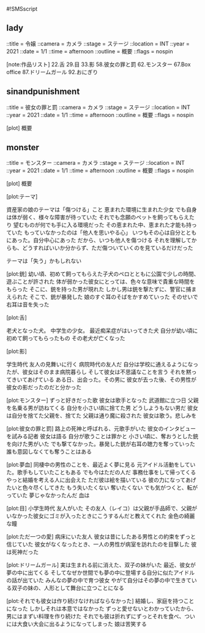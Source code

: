 #!SMSscript

## lady

::title = 令嬢
::camera = カメラ
::stage = ステージ
::location = INT
::year = 2021
::date = 1/1
::time = afternoon
::outline = 概要
::flags = nospin

[note:作品リスト]
22.舌
29.目
33.影
58.彼女の罪と罰
62.モンスター
67.Box office
87.ドリームガール
92.おにぎり

## sinandpunishment

::title = 彼女の罪と罰
::camera = カメラ
::stage = ステージ
::location = INT
::year = 2021
::date = 1/1
::time = afternoon
::outline = 概要
::flags = nospin

[plot]
概要


## monster

::title = モンスター
::camera = カメラ
::stage = ステージ
::location = INT
::year = 2021
::date = 1/1
::time = afternoon
::outline = 概要
::flags = nospin

[plot]
概要


[plot:テーマ]

資産家の娘のテーマは「傷つける」こと
恵まれた環境に生まれた少女
でも自身は体が弱く、様々な障害が待っていた
それでも念願のペットを飼ってもらえたり
望むものが何でも手に入る環境だった
その恵まれた中、恵まれた才能も持っていた
もっていなかったのは「他人を思いやる心」
いつもその心は自分とともにあった。自分中心にあった
だから、いつも他人を傷つける
それを理解してからも、どうすればいいか分からず、ただ傷ついていくのを見ているだけだった

テーマは「失う」かもしれない

[plot:銃]
幼い頃、初めて飼ってもらえた子犬のペロとともに公園で少しの時間、遊ぶことが許された
体が弱かった彼女にとっては、色々な意味で貴重な時間をもらった
そこに、銃を持った男が現れた
しかし男は銃を撃たずに、警官に捕まえられた
そこで、銃が暴発した
娘のすぐ耳のそばをかすめていった
そのせいで右耳は音を失った

[plot:舌]

老犬となった犬。
中学生の少女。
最近痴呆症がはいってきた犬
自分が幼い頃に初めて飼ってもらったもの
その老犬が亡くなった

[plot:影]

学生時代
友人の見舞いに行く
病院時代の友人だ
自分は学校に通えるようになったが、彼女はそのまま病院暮らし
そして彼女は不思議なことを言う
それを黙ってきいてあげている
ある日、出会った。その男に
彼女が去った後、その男性が彼女の影だったのだと分かった

[plot:モンスター]
ずっと好きだった歌
彼女は歌手となった
武道館に立つ日
父親を名乗る男が訪ねてくる
自分を小さい頃に捨てた男
どうしようもない男だ
彼女は自分を捨てた父親を、捨てた
父親は通り魔に殺された
彼女は歌う。悲しみを

[plot:彼女の罪と罰]
路上の死神と呼ばれる、元歌手がいた
彼女のインタビューを試みる記者
彼女は語る
自分が歌うことは罪かと
小さい頃に、奪おうとした銃を向けた男がいた
でも撃てなかった。暴発した銃が右耳の聴力を奪っていった
誰も意図しなくても奪うことはある

[plot:夢血]
同棲中の男性のことを、最近よく夢に見る
元アイドル活動をしていた。歌手もしていたこともある
でも今はただの人だ
事務仕事をして帰ってくる
やっと結婚を考える人に出会えた
ただ彼は絵を描いている
彼の力になってあげたいと色々尽くしてきた
もう失いたくない
奪いたくない
でも気がつくと、転がっていた
夢じゃなかったんだ
血は

[plot:目]
小学生時代
友人がいた
その友人（レイコ）は父親が手品師で、父親がいなかった彼女にゴミが入ったときにこうするんだと教えてくれた
金色の綺麗な瞳

[plot:ただ一つの愛]
病床にいた友人
彼女は昔にしたある男性との約束をずっと信じていた
彼女がなくなったとき、一人の男性が病室を訪れたのを目撃した
彼は死神だった

[plot:ドリームガール]
実は生まれる前に消えた、双子の妹がいた
最近、彼女が夢の中に出てくる
そしてなぜか世間でも夢の中に登場する自分に似たアイドルの話が出ていた
みんなの夢の中で育つ彼女
やがて自分はその夢の中で生きている双子の妹の、人形として舞台に立つことになる

[plot:それでも彼女は作り続けなければならなかった]
結婚し、家庭を持つことになった
しかしそれは本意ではなかった
ずっと愛せないとわかっていたから、男にはまずい料理を作り続けた
それでも彼は折れずにずっとそれを食べ、ついには大食い大会に出るようになってしまった
娘は苦笑する
